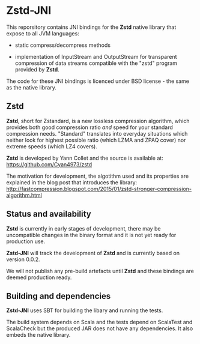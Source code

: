 Zstd-JNI
========

This reporsitory contains JNI bindings for the **Zstd** native library
that expose to all JVM languages:

* static compress/decompress methods

* implementation of InputStream and OutputStream for transparent compression
of data streams compatible with the "zstd" program provided by **Zstd**.

The code for these JNI bindings is licenced under BSD license - the same as
the native library.

Zstd
----

**Zstd**, short for Zstandard, is a new lossless compression algorithm, which
provides both good compression ratio _and_ speed for your standard compression
needs. "Standard" translates into everyday situations which neither look for
highest possible ratio (which LZMA and ZPAQ cover) nor extreme speeds (which
LZ4 covers).

**Zstd** is developed by Yann Collet and the source is available at:
https://github.com/Cyan4973/zstd

The motivation for development, the algotithm used and its properties are
explained in the blog post that introduces the library:
http://fastcompression.blogspot.com/2015/01/zstd-stronger-compression-algorithm.html

Status and availability
-----------------------

**Zstd** is currently in early stages of development, there may be
uncompatible changes in the binary format and it is not yet ready for
production use.

**Zstd-JNI** will track the development of **Zstd** and is currently
based on version 0.0.2.

We will not publish any pre-build artefacts until **Zstd** and these
bindings are deemed production ready.

Building and dependencies
-------------------------

**Zstd-JNI** uses SBT for building the libary and running the tests.

The build system depends on Scala and the tests depend on ScalaTest and
ScalaCheck but the produced JAR does not have any dependencies. It also
embeds the native library.
